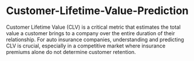# Customer-Lifetime-Value-Prediction
Customer Lifetime Value (CLV) is a critical metric that estimates the total value a customer brings to a company over the entire duration of their relationship. For auto insurance companies, understanding and predicting CLV is crucial, especially in a competitive market where insurance premiums alone do not determine customer retention.
